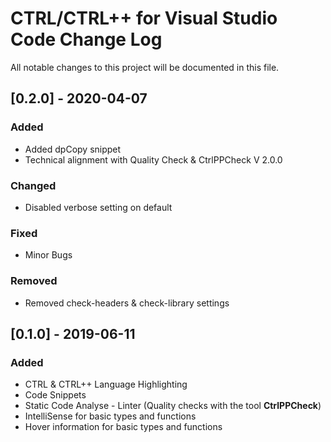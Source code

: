 # CTRL/CTRL++ for Visual Studio Code Change Log
All notable changes to this project will be documented in this file.

## [0.2.0] - 2020-04-07

### Added

- Added dpCopy snippet
- Technical alignment with Quality Check & CtrlPPCheck V 2.0.0

### Changed

- Disabled verbose setting on default

### Fixed

- Minor Bugs

### Removed 

- Removed check-headers & check-library settings

## [0.1.0] - 2019-06-11
### Added

- CTRL & CTRL++ Language Highlighting
- Code Snippets
- Static Code Analyse - Linter (Quality checks with the tool **CtrlPPCheck**)
- IntelliSense for basic types and functions
- Hover information for basic types and functions



